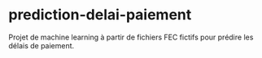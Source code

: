 # prediction-delai-paiement
Projet de machine learning à partir de fichiers FEC fictifs pour prédire les délais de paiement.
